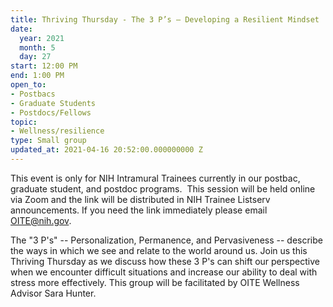 ```yaml
---
title: Thriving Thursday - The 3 P’s – Developing a Resilient Mindset
date:
  year: 2021
  month: 5
  day: 27
start: 12:00 PM
end: 1:00 PM
open_to:
- Postbacs
- Graduate Students
- Postdocs/Fellows
topic:
- Wellness/resilience
type: Small group
updated_at: 2021-04-16 20:52:00.000000000 Z
---
```

This event is only for NIH Intramural Trainees currently in our postbac,
graduate student, and postdoc programs.  This session will be held
online via Zoom and the link will be distributed in NIH Trainee Listserv
announcements. If you need the link immediately please email
OITE@nih.gov. 

The "3 P's" -- Personalization, Permanence, and Pervasiveness --
describe the ways in which we see and relate to the world around us.
Join us this Thriving Thursday as we discuss how these 3 P's can shift
our perspective when we encounter difficult situations and increase our
ability to deal with stress more effectively. This group will be
facilitated by OITE Wellness Advisor Sara Hunter.
